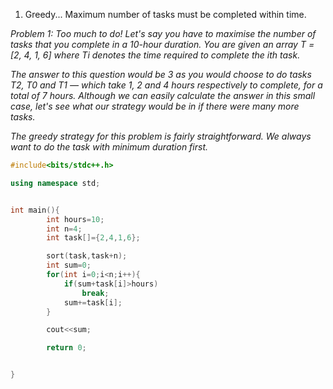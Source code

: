 

1. Greedy...   Maximum number of tasks must be completed within time.


*Problem 1: Too much to do!
Let's say you have to maximise the number of tasks that you complete in a 10-hour duration. You are given an array T = [2, 4, 1, 6] where Ti denotes the time required to complete the ith task.*

*The answer to this question would be 3 as you would choose to do tasks T2, T0 and T1 — which take 1, 2 and 4 hours respectively to complete, for a total of 7 hours. Although we can easily calculate the answer in this small case, let's see what our strategy would be in if there were many more tasks.*

*The greedy strategy for this problem is fairly straightforward. We always want to do the task with minimum duration first.*

```c++
#include<bits/stdc++.h>

using namespace std;


int main(){
        int hours=10;
        int n=4;
        int task[]={2,4,1,6};

        sort(task,task+n);
        int sum=0;
        for(int i=0;i<n;i++){
            if(sum+task[i]>hours)
                break;
            sum+=task[i];
        }

        cout<<sum;

        return 0;


}

```